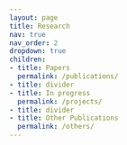 ```yaml
---
layout: page
title: Research
nav: true
nav_order: 2
dropdown: true
children:
- title: Papers
  permalink: /publications/
- title: divider
- title: In progress
  permalink: /projects/
- title: divider
- title: Other Publications
  permalink: /others/
---
```

